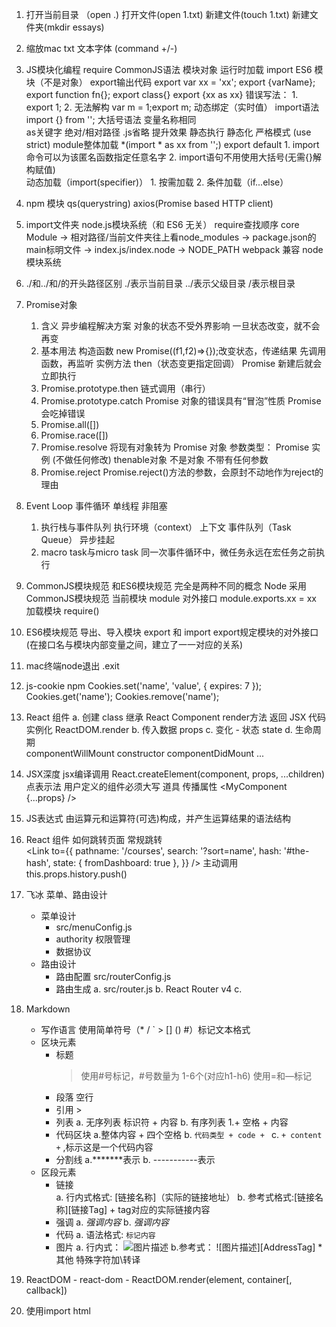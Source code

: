 1. 打开当前目录 （open .)  打开文件(open 1.txt) 新建文件(touch 1.txt) 新建文件夹(mkdir essays) 
2. 缩放mac txt 文本字体 (command +/-)
3. JS模块化编程
require
	CommonJS语法
	模块对象
	运行时加载
import
  	ES6 模块（不是对象）
	export输出代码
		export var xx = 'xx';
		export {varName};
		export function fn{};
		export class{}
		export {xx as xx}
		错误写法：
			1. export 1;
			2. 无法解构  var m = 1;export m;
		动态绑定（实时值）
	import语法
		import {} from '';
		大括号语法
		变量名称相同	
		as关键字
		绝对/相对路径
		.js省略
		提升效果
		静态执行
  	静态化
	严格模式 (use strict)
	module整体加载
		*(import * as xx from '';)
	export default
		1. import命令可以为该匿名函数指定任意名字
		2. import语句不用使用大括号(无需{}解构赋值)		
	动态加载（import(specifier)）
		1. 按需加载
		2. 条件加载（if...else）
4. npm 模块
	qs(querystring)
	axios(Promise based HTTP client)
5. import文件夹
	node.js模块系统（和 ES6 无关）
	require查找顺序
		core Module -> 相对路径/当前文件夹往上看node_modules -> package.json的main标明文件 
			-> index.js/index.node -> NODE_PATH
	webpack 兼容 node 模块系统
6. ./和../和/的开头路径区别
	./表示当前目录
	../表示父级目录
	/表示根目录
7. Promise对象
	1. 含义
		异步编程解决方案
		对象的状态不受外界影响
		一旦状态改变，就不会再变
	2. 基本用法
		构造函数 new Promise((f1,f2)=>{});改变状态，传递结果
		先调用函数，再监听
		实例方法 then（状态变更指定回调）
		Promise 新建后就会立即执行
	3. Promise.prototype.then
		链式调用（串行）
	4. Promise.prototype.catch
		Promise 对象的错误具有“冒泡”性质
		Promise 会吃掉错误
	5. Promise.all([])
	6. Promise.race([])
	7. Promise.resolve
		将现有对象转为 Promise 对象
		参数类型：
			Promise 实例 (不做任何修改)
			thenable对象
			不是对象
			不带有任何参数
	8. Promise.reject
		Promise.reject()方法的参数，会原封不动地作为reject的理由
8. Event Loop 事件循环
	单线程 非阻塞
	1. 执行栈与事件队列
		执行环境（context） 上下文
		事件队列（Task Queue）
		异步挂起
	2. macro task与micro task
		同一次事件循环中，微任务永远在宏任务之前执行

9. CommonJS模块规范
	和ES6模块规范	完全是两种不同的概念
	Node    	采用CommonJS模块规范
	当前模块  	module
	对外接口  	module.exports.xx = xx 
	加载模块  	require()


10. ES6模块规范
	导出、导入模块	 export 和 import 
	export规定模块的对外接口(在接口名与模块内部变量之间，建立了一一对应的关系)	
11. mac终端node退出
	.exit
12. js-cookie  npm
	Cookies.set('name', 'value', { expires: 7 });
	Cookies.get('name');
	Cookies.remove('name');
13. React 组件
	a. 创建
		class  		继承 React Component 
		render方法   	返回 JSX 代码
		实例化		ReactDOM.render
	b. 传入数据  		props
	c. 变化 - 状态  		state
	d. 生命周期		
			componentWillMount
			constructor
			componentDidMount
			...
14. JSX深度
	jsx编译调用 React.createElement(component, props, ...children) 
	点表示法
	用户定义的组件必须大写
	道具 		<MyComponent foo={expression} />
	传播属性		<MyComponent {...props} />	
15. JS表达式
	由运算元和运算符(可选)构成，并产生运算结果的语法结构
16. React 组件 如何跳转页面
	常规跳转 	
		<Link to="/courses?sort=name" />
		<Link
			to={{
				pathname: '/courses',
				search: '?sort=name',
				hash: '#the-hash',
				state: { fromDashboard: true },
			}}
		/>
	主动调用
		this.props.history.push()
17. 飞冰 菜单、路由设计
	* 菜单设计
		- src/menuConfig.js 
		- authority 权限管理
		- 数据协议
	* 路由设计
		- 路由配置 src/routerConfig.js 
		- 路由生成 
			a. src/router.js 
			b. React Router v4 
			c. <Switch><PrivateRoute/></Switch>

18. Markdown
	* 写作语言	使用简单符号（* / ` > [] () #）标记文本格式
	* 区块元素
		- 标题    
			> 使用#号标记，#号数量为 1-6个(对应h1-h6)
			> 使用=和—标记
		- 段落	空行
		- 引用 	>
		- 列表
			a. 无序列表		标识符 + 内容
			b. 有序列表		1.+ 空格 + 内容
		- 代码区块
			a.整体内容 + 四个空格
			b. ```代码类型 + code + ```
			c. ` + content + ` ,标示这是一个代码内容
		- 分割线
			a.*******表示
			b. -----------表示
	* 区段元素
		- 链接	
			a. 行内式格式: [链接名称]（实际的链接地址） 
			b. 参考式格式:[链接名称][链接Tag] + tag对应的实际链接内容
		- 强调
			a. *强调内容* 
			b. _强调内容_
		- 代码
			a. 语法格式: `标记内容`
		- 图片
			a. 行内式： ![图片描述](图片地址) 
			b.参考式： ![图片描述][AddressTag] 
	*其他
		特殊字符加\转译
19. ReactDOM
		- react-dom
		- ReactDOM.render(element, container[, callback])
20. 使用import
	html 	
		<script type="module"></script>
		<script type="text/babel">
	nodejs	babel -> commonjs
21. react菜鸟教程
	脚手架 	create-react-app
	目录	
		manifest.json  	开始页面index.html
		App.js 			入口
	React元素		与DOM一致
	渲染页面		ReactDOM.render() 
	封装元素		class React.Component
	jsx  像 XML 的 JavaScript 语法扩展
			元素包裹	<div>...</div>
			表达式		{1+1}
			样式	 {camelCase语法}
			注释	{/*注释...*/}
			数组	自动展开
			渲染 	HTML 标签(小写字母)   React 组件(大写字母开头)
	组件
		定义组件
			函数
			ES6 class
		自定义组件
			ele = <HelloMessage />
			以大写字母开头
			只能包含一个顶层标签
			传参 	this.props对象
			保留字	className	htmlFor 
		复合组件
			功能点分离
	State(状态)
		组件类 - 状态机（State Machines）
		继承 - React.Component
		构造函数 - 初始化state, 使用props调用构造函数
		组件生命周期 
			- 挂载/卸载
			- componentDidMount
			- componentWillUnmount
			- 顺序
				 ReactDOM.render -> 构造函数 -> render(DOM更新) -> componentDidMount -> setState -> render(DOM更新) ... -> componentWillUnmount
			- 数据自顶向下流动
	Props
22. npm查看配置
	npm config ...
23. vscode快捷键
	editor.wordWrap		是否折行
24. css下划线		text-decoration: underline
25. 微信内置浏览器清空缓存
	Android： 设置-应用管理-应用程序管理-微信-存储空间-清除缓存
26. es6 Class 的基本语法
	* 简介
		- 语法糖	class Classname{}  /  let name = class{}
		- 方法  	fun(){}		(方法之间不需要逗号分隔，加了会报错)
		- 类=构造函数
		- new
		- 类方法	定义在prototype上
		- Object.assign
		- 类方法不可枚举,es5的可以	Object.keys()		Object.getOwnPropertyNames()   
		- 类的属性名，可以采用表达式	[funVar](){}
	* 严格模式
		- 类和模块的内部，默认严格模式
	* constructor 方法 
		- new时调用
		- 必须使用new调用
	* 类的实例对象
		- 共享原型对象
		- __proto__属性（环境依赖） 	Object.getPrototypeOf
	* Class 表达式
		- 表达式形式定义
		- name属性
	* 不存在变量提升
	* 私有方法和私有属性
		- Symbol
	* this 的指向 
		- 提取单独使用报错
		- 在构造方法中绑定this
		- 箭头函数
	* name 属性 
		- name属性总是返回紧跟在class关键字后面的类名。
	* Class 的取值函数（getter）和存值函数（setter）
		- Descriptor   Object.getOwnPropertyDescriptor(xx.prototype, "x");
	* Class 的静态方法
		- static 	不会被实例继承	直接通过类来调用
		- 静态方法this关键字指向类
		- 父类的静态方法，可以被子类继承
		- 静态方法可以从super对象上调用
	* Class 的静态属性和实例属性
		- 静态属性  	 Class 本身的属性
		- Class 内部只有静态方法，没有静态属性
		- 类的实例属性		类的定义之中  或  构造函数this    提案
		- 类的静态属性		类的定义之中   static...		提案
27. js严格模式
	- "use strict";
	- 不允许使用未声明的变量
	- 不允许删除变量、函数或对象
	- 不允许变量重名
	- 保留关键字
	...
28. Class 的继承
	* 简介
		- extends关键字
		- super关键字  (父类的构造函数,用来新建父类的this对象)
		- 子类必须在constructor方法中调用super方法
		- 只有调用super之后，才可以使用this关键字
		- 链式继承
		- 父类的静态方法，也会被子类继承
	* Object.getPrototypeOf()
		- 从子类上获取父类
	* super 关键字
		- super作为函数调用时，代表父类的构造函数
			- A.prototype.constructor.call(this)
		- super作为对象时，在普通方法中，指向父类的原型对象
			- 在子类普通方法中通过super调用父类的方法时，方法内部的this指向当前的子类实例		super.print.call(this)
		- super作为对象时，在静态方法中，指向父类
	* 类的 prototype 属性和__proto__属性